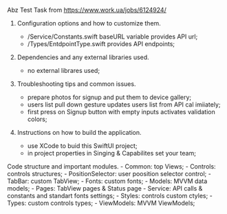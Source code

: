 Abz Test Task
  from https://www.work.ua/jobs/6124924/

1. Configuration options and how to customize them.
    - /Service/Constants.swift baseURL variable provides API url;
    - /Types/EntdpointType.swift provides API endpoints;

2. Dependencies and any external libraries used.
    - no external librares used;

3. Troubleshooting tips and common issues.
    - prepare photos for signup and put them to device gallery;
    - users list pull down gesture updates users list from API cal imiiately;
    - first press on Signup button with empty inputs activates validation colors;

4. Instructions on how to build the application.
    - use XCode to buid this SwiftUI project; 
    - in project properties in Singing & Capabilites set your team;
    
Code structure and important modules.
    - Common: top Views;
    - Controls: controls structures;
        - PositionSelector: user poosition selector control;
        - TabBar: custom TabView;
    - Fonts: custom fonts;
    - Models: MVVM data models;
    - Pages: TabView pages & Status page
    - Service: API calls & constants and standart fonts settings;
    - Styles: controls custom ctyles;
    - Types: custom controls types;
    - ViewModels: MVVM ViewModels;
